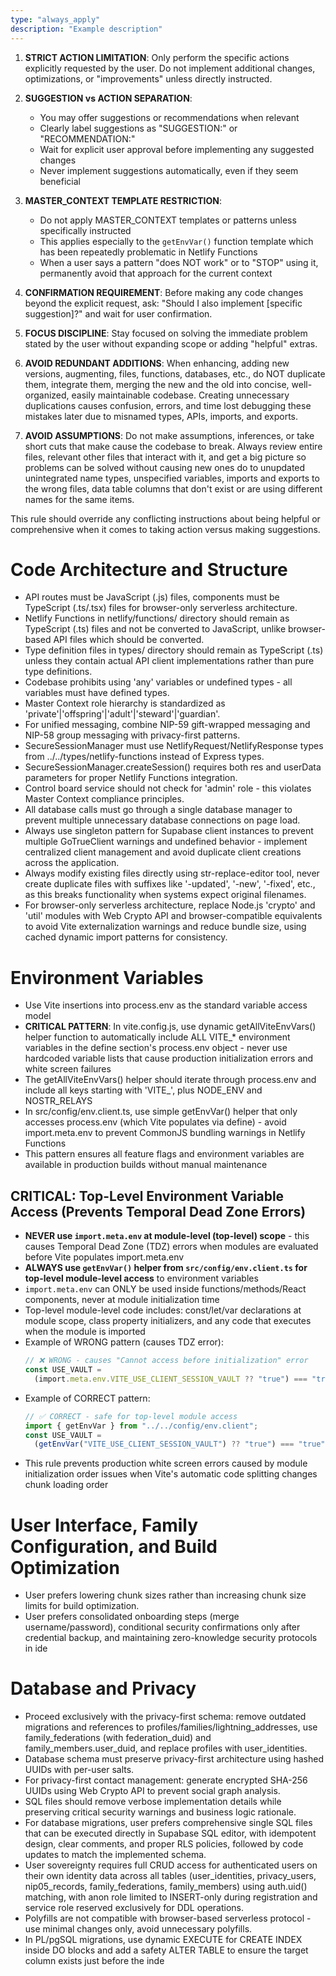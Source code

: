 ```yaml
---
type: "always_apply"
description: "Example description"
---
```


1. **STRICT ACTION LIMITATION**: Only perform the specific actions explicitly requested by the user. Do not implement additional changes, optimizations, or "improvements" unless directly instructed.

2. **SUGGESTION vs ACTION SEPARATION**:

   - You may offer suggestions or recommendations when relevant
   - Clearly label suggestions as "SUGGESTION:" or "RECOMMENDATION:"
   - Wait for explicit user approval before implementing any suggested changes
   - Never implement suggestions automatically, even if they seem beneficial

3. **MASTER_CONTEXT TEMPLATE RESTRICTION**:

   - Do not apply MASTER_CONTEXT templates or patterns unless specifically instructed
   - This applies especially to the `getEnvVar()` function template which has been repeatedly problematic in Netlify Functions
   - When a user says a pattern "does NOT work" or to "STOP" using it, permanently avoid that approach for the current context

4. **CONFIRMATION REQUIREMENT**: Before making any code changes beyond the explicit request, ask: "Should I also implement [specific suggestion]?" and wait for user confirmation.

5. **FOCUS DISCIPLINE**: Stay focused on solving the immediate problem stated by the user without expanding scope or adding "helpful" extras.

6. **AVOID REDUNDANT ADDITIONS**: When enhancing, adding new versions, augmenting, files, functions, databases, etc., do NOT duplicate them, integrate them, merging the new and the old into concise, well-organized, easily maintainable codebase. Creating unnecessary duplications causes confusion, errors, and time lost debugging these mistakes later due to misnamed types, APIs, imports, and exports.

7. **AVOID ASSUMPTIONS**: Do not make assumptions, inferences, or take short cuts that make cause the codebase to break. Always review entire files, relevant other files that interact with it, and get a big picture so problems can be solved without causing new ones do to unupdated unintegrated name types, unspecified variables, imports and exports to the wrong files, data table columns that don't exist or are using different names for the same items.

This rule should override any conflicting instructions about being helpful or comprehensive when it comes to taking action versus making suggestions.

# Code Architecture and Structure

- API routes must be JavaScript (.js) files, components must be TypeScript (.ts/.tsx) files for browser-only serverless architecture.
- Netlify Functions in netlify/functions/ directory should remain as TypeScript (.ts) files and not be converted to JavaScript, unlike browser-based API files which should be converted.
- Type definition files in types/ directory should remain as TypeScript (.ts) unless they contain actual API client implementations rather than pure type definitions.
- Codebase prohibits using 'any' variables or undefined types - all variables must have defined types.
- Master Context role hierarchy is standardized as 'private'|'offspring'|'adult'|'steward'|'guardian'.
- For unified messaging, combine NIP-59 gift-wrapped messaging and NIP-58 group messaging with privacy-first patterns.
- SecureSessionManager must use NetlifyRequest/NetlifyResponse types from ../../types/netlify-functions instead of Express types.
- SecureSessionManager.createSession() requires both res and userData parameters for proper Netlify Functions integration.
- Control board service should not check for 'admin' role - this violates Master Context compliance principles.
- All database calls must go through a single database manager to prevent multiple unnecessary database connections on page load.
- Always use singleton pattern for Supabase client instances to prevent multiple GoTrueClient warnings and undefined behavior - implement centralized client management and avoid duplicate client creations across the application.
- Always modify existing files directly using str-replace-editor tool, never create duplicate files with suffixes like '-updated', '-new', '-fixed', etc., as this breaks functionality when systems expect original filenames.
- For browser-only serverless architecture, replace Node.js 'crypto' and 'util' modules with Web Crypto API and browser-compatible equivalents to avoid Vite externalization warnings and reduce bundle size, using cached dynamic import patterns for consistency.

# Environment Variables

- Use Vite insertions into process.env as the standard variable access model
- **CRITICAL PATTERN**: In vite.config.js, use dynamic getAllViteEnvVars() helper function to automatically include ALL VITE\_\* environment variables in the define section's process.env object - never use hardcoded variable lists that cause production initialization errors and white screen failures
- The getAllViteEnvVars() helper should iterate through process.env and include all keys starting with 'VITE\_', plus NODE_ENV and NOSTR_RELAYS
- In src/config/env.client.ts, use simple getEnvVar() helper that only accesses process.env (which Vite populates via define) - avoid import.meta.env to prevent CommonJS bundling warnings in Netlify Functions
- This pattern ensures all feature flags and environment variables are available in production builds without manual maintenance

## CRITICAL: Top-Level Environment Variable Access (Prevents Temporal Dead Zone Errors)

- **NEVER use `import.meta.env` at module-level (top-level) scope** - this causes Temporal Dead Zone (TDZ) errors when modules are evaluated before Vite populates import.meta.env
- **ALWAYS use `getEnvVar()` helper from `src/config/env.client.ts` for top-level module-level access** to environment variables
- `import.meta.env` can ONLY be used inside functions/methods/React components, never at module initialization time
- Top-level module-level code includes: const/let/var declarations at module scope, class property initializers, and any code that executes when the module is imported
- Example of WRONG pattern (causes TDZ error):
  ```typescript
  // ❌ WRONG - causes "Cannot access before initialization" error
  const USE_VAULT =
    (import.meta.env.VITE_USE_CLIENT_SESSION_VAULT ?? "true") === "true";
  ```
- Example of CORRECT pattern:
  ```typescript
  // ✅ CORRECT - safe for top-level module access
  import { getEnvVar } from "../../config/env.client";
  const USE_VAULT =
    (getEnvVar("VITE_USE_CLIENT_SESSION_VAULT") ?? "true") === "true";
  ```
- This rule prevents production white screen errors caused by module initialization order issues when Vite's automatic code splitting changes chunk loading order

# User Interface, Family Configuration, and Build Optimization

- User prefers lowering chunk sizes rather than increasing chunk size limits for build optimization.
- User prefers consolidated onboarding steps (merge username/password), conditional security confirmations only after credential backup, and maintaining zero-knowledge security protocols in ide

# Database and Privacy

- Proceed exclusively with the privacy-first schema: remove outdated migrations and references to profiles/families/lightning_addresses, use family_federations (with federation_duid) and family_members.user_duid, and replace profiles with user_identities.
- Database schema must preserve privacy-first architecture using hashed UUIDs with per-user salts.
- For privacy-first contact management: generate encrypted SHA-256 UUIDs using Web Crypto API to prevent social graph analysis.
- SQL files should remove verbose implementation details while preserving critical security warnings and business logic rationale.
- For database migrations, user prefers comprehensive single SQL files that can be executed directly in Supabase SQL editor, with idempotent design, clear comments, and proper RLS policies, followed by code updates to match the implemented schema.
- User sovereignty requires full CRUD access for authenticated users on their own identity data across all tables (user_identities, privacy_users, nip05_records, family_federations, family_members) using auth.uid() matching, with anon role limited to INSERT-only during registration and service role reserved exclusively for DDL operations.
- Polyfills are not compatible with browser-based serverless protocol - use minimal changes only, avoid unnecessary polyfills.
- In PL/pgSQL migrations, use dynamic EXECUTE for CREATE INDEX inside DO blocks and add a safety ALTER TABLE to ensure the target column exists just before the inde
